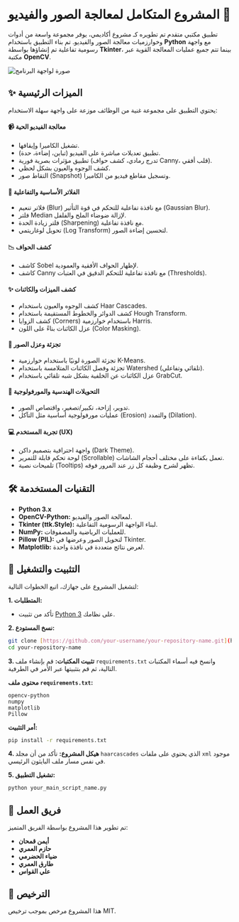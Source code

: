 # المشروع المتكامل لمعالجة الصور والفيديو 📸

تطبيق مكتبي متقدم تم تطويره كـ مشروع أكاديمي، يوفر مجموعة واسعة من أدوات وخوارزميات معالجة الصور والفيديو. تم بناء التطبيق باستخدام **Python** مع واجهة رسومية تفاعلية تم إنشاؤها بواسطة **Tkinter**، بينما تتم جميع عمليات المعالجة القوية عبر مكتبة **OpenCV**.

![صورة لواجهة البرنامج](<img width="1439" height="853" alt="image" src="https://github.com/user-attachments/assets/05d50886-c094-418c-ae3e-b3e54d9a0d1f" />
)

## ✨ الميزات الرئيسية

يحتوي التطبيق على مجموعة غنية من الوظائف موزعة على واجهة سهلة الاستخدام:

#### 📹 **معالجة الفيديو الحية**
- تشغيل الكاميرا وإيقافها.
- تطبيق تعديلات مباشرة على الفيديو (تباين، إضاءة، حدة).
- تطبيق مؤثرات بصرية فورية (تدرج رمادي، كشف حواف Canny، قلب أفقي).
- كشف الوجوه والعيون بشكل لحظي.
- التقاط صور (Snapshot) وتسجيل مقاطع فيديو من الكاميرا.

#### 🎨 **الفلاتر الأساسية والتفاعلية**
- فلاتر تنعيم (Blur) مع نافذة تفاعلية للتحكم في قوة التأثير (Gaussian Blur).
- فلتر Median لإزالة ضوضاء الملح والفلفل.
- فلتر زيادة الحدة (Sharpening) مع نافذة تفاعلية.
- تحويل لوغاريتمي (Log Transform) لتحسين إضاءة الصور.

#### 📉 **كشف الحواف**
- كاشف Sobel لإظهار الحواف الأفقية والعمودية.
- كاشف Canny مع نافذة تفاعلية للتحكم الدقيق في العتبات (Thresholds).

#### ✨ **كشف الميزات والكائنات**
- كشف الوجوه والعيون باستخدام Haar Cascades.
- كشف الدوائر والخطوط المستقيمة باستخدام Hough Transform.
- كشف الزوايا (Corners) باستخدام خوارزمية Harris.
- عزل الكائنات بناءً على اللون (Color Masking).

#### 🧩 **تجزئة وعزل الصور**
- تجزئة الصورة لونيًا باستخدام خوارزمية K-Means.
- تجزئة وفصل الكائنات المتلامسة باستخدام Watershed (تلقائي وتفاعلي).
- عزل الكائنات عن الخلفية بشكل شبه تلقائي باستخدام GrabCut.

#### 📐 **التحويلات الهندسية والمورفولوجية**
- تدوير، إزاحة، تكبير/تصغير، واقتصاص الصور.
- عمليات مورفولوجية أساسية مثل التآكل (Erosion) والتمدد (Dilation).

#### 💻 **تجربة المستخدم (UX)**
- واجهة احترافية بتصميم داكن (Dark Theme).
- لوحة تحكم قابلة للتمرير (Scrollable) تعمل بكفاءة على مختلف أحجام الشاشات.
- تلميحات نصية (Tooltips) تظهر لشرح وظيفة كل زر عند المرور فوقه.

## 🛠️ التقنيات المستخدمة
- **Python 3.x**
- **OpenCV-Python:** لمعالجة الصور والفيديو.
- **Tkinter (ttk.Style):** لبناء الواجهة الرسومية التفاعلية.
- **NumPy:** للعمليات الرياضية والمصفوفات.
- **Pillow (PIL):** لتحويل الصور وعرضها في Tkinter.
- **Matplotlib:** لعرض نتائج متعددة في نافذة واحدة.

## 🚀 التثبيت والتشغيل

لتشغيل المشروع على جهازك، اتبع الخطوات التالية:

**1. المتطلبات:**
- تأكد من تثبيت [Python 3](https://www.python.org/downloads/) على نظامك.

**2. نسخ المستودع:**
```bash
git clone [https://github.com/your-username/your-repository-name.git](https://github.com/your-username/your-repository-name.git)
cd your-repository-name
```

**3. تثبيت المكتبات:**
قم بإنشاء ملف `requirements.txt` وانسخ فيه أسماء المكتبات التالية، ثم قم بتثبيتها عبر الأمر في الطرفية.

**محتوى ملف `requirements.txt`:**
```
opencv-python
numpy
matplotlib
Pillow
```

**أمر التثبيت:**
```bash
pip install -r requirements.txt
```

**4. هيكل المشروع:**
تأكد من أن مجلد `haarcascades` الذي يحتوي على ملفات `xml` موجود في نفس مسار ملف البايثون الرئيسي.

**5. تشغيل التطبيق:**
```bash
python your_main_script_name.py
```

## 👥 فريق العمل
تم تطوير هذا المشروع بواسطة الفريق المتميز:
- **أيمن قمحان**
- **حازم العمري**
- **ضياء الحضرمي**
- **طارق العمري**
- **علي القواس**

## 📄 الترخيص
هذا المشروع مرخص بموجب ترخيص MIT.
